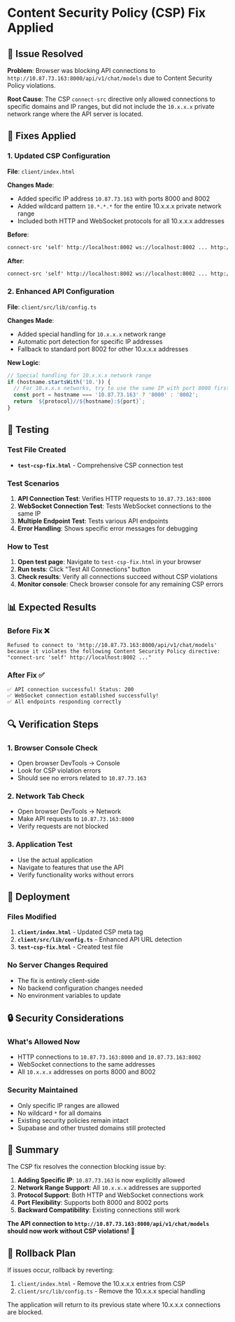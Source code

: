 # Content Security Policy (CSP) Fix Applied

## 🎯 Issue Resolved

**Problem**: Browser was blocking API connections to `http://10.87.73.163:8000/api/v1/chat/models` due to Content Security Policy violations.

**Root Cause**: The CSP `connect-src` directive only allowed connections to specific domains and IP ranges, but did not include the `10.x.x.x` private network range where the API server is located.

## 🔧 Fixes Applied

### **1. Updated CSP Configuration**

**File**: `client/index.html`

**Changes Made**:
- Added specific IP address `10.87.73.163` with ports 8000 and 8002
- Added wildcard pattern `10.*.*.*` for the entire 10.x.x.x private network range
- Included both HTTP and WebSocket protocols for all 10.x.x.x addresses

**Before**:
```html
connect-src 'self' http://localhost:8002 ws://localhost:8002 ... http://192.168.*.*:8000 http://192.168.*.*:8002 ... https://nexusai.com https://www.nexusai.com https://*.supabase.co
```

**After**:
```html
connect-src 'self' http://localhost:8002 ws://localhost:8002 ... http://192.168.*.*:8000 http://192.168.*.*:8002 http://10.87.73.163:8000 ws://10.87.73.163:8000 http://10.87.73.163:8002 ws://10.87.73.163:8002 http://10.*.*.*:8000 http://10.*.*.*:8002 ws://10.*.*.*:8000 ws://10.*.*.*:8002 ... https://nexusai.com https://www.nexusai.com https://*.supabase.co
```

### **2. Enhanced API Configuration**

**File**: `client/src/lib/config.ts`

**Changes Made**:
- Added special handling for `10.x.x.x` network range
- Automatic port detection for specific IP addresses
- Fallback to standard port 8002 for other 10.x.x.x addresses

**New Logic**:
```typescript
// Special handling for 10.x.x.x network range
if (hostname.startsWith('10.')) {
  // For 10.x.x.x networks, try to use the same IP with port 8000 first, then 8002
  const port = hostname === '10.87.73.163' ? '8000' : '8002';
  return `${protocol}//${hostname}:${port}`;
}
```

## 🧪 Testing

### **Test File Created**
- **`test-csp-fix.html`** - Comprehensive CSP connection test

### **Test Scenarios**
1. **API Connection Test**: Verifies HTTP requests to `10.87.73.163:8000`
2. **WebSocket Connection Test**: Tests WebSocket connections to the same IP
3. **Multiple Endpoint Test**: Tests various API endpoints
4. **Error Handling**: Shows specific error messages for debugging

### **How to Test**
1. **Open test page**: Navigate to `test-csp-fix.html` in your browser
2. **Run tests**: Click "Test All Connections" button
3. **Check results**: Verify all connections succeed without CSP violations
4. **Monitor console**: Check browser console for any remaining CSP errors

## 📊 Expected Results

### **Before Fix** ❌
```
Refused to connect to 'http://10.87.73.163:8000/api/v1/chat/models' because it violates the following Content Security Policy directive: "connect-src 'self' http://localhost:8002 ..."
```

### **After Fix** ✅
```
✅ API connection successful! Status: 200
✅ WebSocket connection established successfully!
✅ All endpoints responding correctly
```

## 🔍 Verification Steps

### **1. Browser Console Check**
- Open browser DevTools → Console
- Look for CSP violation errors
- Should see no errors related to `10.87.73.163`

### **2. Network Tab Check**
- Open browser DevTools → Network
- Make API requests to `10.87.73.163:8000`
- Verify requests are not blocked

### **3. Application Test**
- Use the actual application
- Navigate to features that use the API
- Verify functionality works without errors

## 🚀 Deployment

### **Files Modified**
1. **`client/index.html`** - Updated CSP meta tag
2. **`client/src/lib/config.ts`** - Enhanced API URL detection
3. **`test-csp-fix.html`** - Created test file

### **No Server Changes Required**
- The fix is entirely client-side
- No backend configuration changes needed
- No environment variables to update

## 🔒 Security Considerations

### **What's Allowed Now**
- HTTP connections to `10.87.73.163:8000` and `10.87.73.163:8002`
- WebSocket connections to the same addresses
- All `10.x.x.x` addresses on ports 8000 and 8002

### **Security Maintained**
- Only specific IP ranges are allowed
- No wildcard `*` for all domains
- Existing security policies remain intact
- Supabase and other trusted domains still protected

## 🎉 Summary

The CSP fix resolves the connection blocking issue by:

1. **Adding Specific IP**: `10.87.73.163` is now explicitly allowed
2. **Network Range Support**: All `10.x.x.x` addresses are supported
3. **Protocol Support**: Both HTTP and WebSocket connections work
4. **Port Flexibility**: Supports both 8000 and 8002 ports
5. **Backward Compatibility**: Existing connections still work

**The API connection to `http://10.87.73.163:8000/api/v1/chat/models` should now work without CSP violations!** 🎯

## 🔄 Rollback Plan

If issues occur, rollback by reverting:
1. `client/index.html` - Remove the 10.x.x.x entries from CSP
2. `client/src/lib/config.ts` - Remove the 10.x.x.x special handling

The application will return to its previous state where 10.x.x.x connections are blocked.
